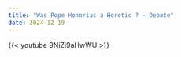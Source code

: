 ```yaml
---
title: "Was Pope Honorius a Heretic ? - Debate"
date: 2024-12-19
---
```


{{< youtube 9NiZj9aHwWU >}}
